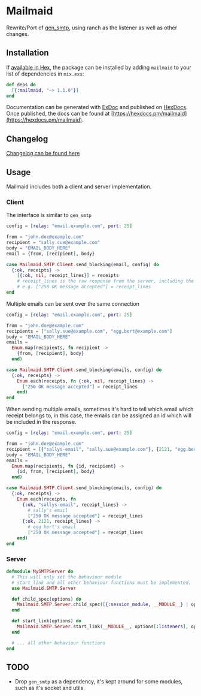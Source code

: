 # Mailmaid

Rewrite/Port of [gen_smtp](https://github.com/Vagabond/gen_smtp), using ranch as the listener as well as other changes.

## Installation

If [available in Hex](https://hex.pm/docs/publish), the package can be installed
by adding `mailmaid` to your list of dependencies in `mix.exs`:

```elixir
def deps do
  [{:mailmaid, "~> 1.1.0"}]
end
```

Documentation can be generated with [ExDoc](https://github.com/elixir-lang/ex_doc)
and published on [HexDocs](https://hexdocs.pm). Once published, the docs can
be found at [https://hexdocs.pm/mailmaid](https://hexdocs.pm/mailmaid).

## Changelog

[Changelog can be found here](CHANGELOG.md)

## Usage

Mailmaid includes both a client and server implementation.

### Client

The interface is similar to `gen_smtp`

```elixir
config = [relay: "email.example.com", port: 25]

from = "john.doe@example.com"
recipient = "sally.sue@example.com"
body = "EMAIL_BODY_HERE"
email = {from, [recipient], body}

case Mailmaid.SMTP.Client.send_blocking(email, config) do
  {:ok, receipts} ->
    [{:ok, nil, receipt_lines}] = receipts
    # receipt_lines is the raw response from the server, including the status code
    # e.g. ["250 OK message accepted"] = receipt_lines
end
```

Multiple emails can be sent over the same connection

```elixir
config = [relay: "email.example.com", port: 25]

from = "john.doe@example.com"
recipients = ["sally.sue@example.com", "egg.bert@example.com"]
body = "EMAIL_BODY_HERE"
emails =
  Enum.map(recipients, fn recipient ->
    {from, [recipient], body}
  end)

case Mailmaid.SMTP.Client.send_blocking(emails, config) do
  {:ok, receipts} ->
    Enum.each(receipts, fn {:ok, nil, receipt_lines} ->
      ["250 OK message accepted"] = receipt_lines
    end)
end
```

When sending multiple emails, sometimes it's hard to tell which email which receipt belongs to, in this case, the emails can be assigned an id which will be included in the response.

```elixir
config = [relay: "email.example.com", port: 25]

from = "john.doe@example.com"
recipient = [{"sallys-email", "sally.sue@example.com"}, {2121, "egg.bert@example.com"}]
body = "EMAIL_BODY_HERE"
emails =
  Enum.map(recipients, fn {id, recipient} ->
    {id, from, [recipient], body}
  end)

case Mailmaid.SMTP.Client.send_blocking(emails, config) do
  {:ok, receipts} ->
    Enum.each(receipts, fn
      {:ok, "sallys-email", receipt_lines} ->
        # sally's email
        ["250 OK message accepted"] = receipt_lines
      {:ok, 2121, receipt_lines} ->
        # egg bert's email
        ["250 OK message accepted"] = receipt_lines
    end)
end
```

### Server

```elixir
defmodule MySMTPServer do
  # This will only set the behaviour module
  # start_link and all other behaviour functions must be implemented.
  use Mailmaid.SMTP.Server

  def child_spec(options) do
    Mailmaid.SMTP.Server.child_spec([{:session_module, __MODULE__} | options])
  end

  def start_link(options) do
    Mailmaid.SMTP.Server.start_link(__MODULE__, options[:listeners], options[:process_config])
  end

  # ... all other behaviour functions
end

```

## TODO

* Drop `gen_smtp` as a dependency, it's kept around for some modules, such as it's socket and utils.
